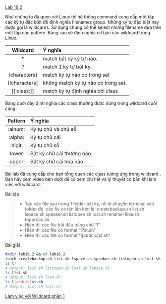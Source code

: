 [Lab 16.2](https://docs.google.com/document/d/1kjuMvxS8IQBLT8wXaND9u-_B0UVSej1Z_0YgqtKiLgw/edit)

Như chúng ta đã quen với Linux thì hệ thống command cung cấp một tập các ký tự đặc biệt để định nghĩa filenames group. Những ký tự đặc biệt này được gọi là wildcards. Sử dụng chúng có thể select những filename dựa trên một tập các pattern. Bảng sau sẽ định nghĩa cơ bản các wildcard trong Linux.

|   Wildcard    | Ý nghĩa                             |
| :-----------: | :---------------------------------- |
|      \*       | match bất kỳ ký tự nào.             |
|       ?       | match 1 ký tự bất kỳ.               |
| [characters]  | match ký tự nào có trong set        |
| [!characters] | không match ký tự nào có trong set. |
| [[:class:]\]  | match ký tự định nghĩa bởi class    |

Bảng dưới đây định nghĩa các class thường được dùng trong wildcard cuối cùng:

| Pattern | Ý nghĩa                    |
| :-----: | :------------------------- |
| :alnum: | Ký tự chữ và chữ số        |
| :alpha: | Ký tự chữ cái              |
| :digit: | Ký tự chữ số               |
| :lower: | Bất kỳ chữ cái thường nào. |
| :upper: | Bất kỳ chữ cái hoa nào.    |

Bài lab đã cung cấp cho bạn tổng quan các class tương ứng trong wildcard . Bạn hãy xem video bên dưới để có xem chi tiết và lý thuyết cơ bản khi làm việc với wildcard.

Bài tập

> - Tạo các file sau trong 1 folder bất kỳ, rồi di chuyển terminal vào folder đó. các fie có tên lần lượt là: ​​createbackup.sh list.sh lspace.sh speaker.sh listopen.sh lost.sh rename-files.sh topprocs.sh
> - Hiển thị các file bắt đầu bằng chữ “l”
> - Hiển thị các file có format “l?st.sh”
> - Hiển thị các file có format “l[abdcio]st.sh”

Bài giải

```sh
mkdir lab16.2 && cd lab16.2
touch ​createbackup.sh list.sh lspace.sh speaker.sh listopen.sh lost.sh rename-files.sh topprocs.sh
ls l*
# Output: list.sh listopen.sh lost.sh lspace.sh
ls l?st.sh
# Output: list.sh lost.sh
ls l[abdcio]st.sh
# Output: list.sh lost.sh
```

[Làm việc với Wildcard phần 1](https://funix.udemy.com/course/learn-linux-in-5-days/learn/lecture/3088866#overview)
